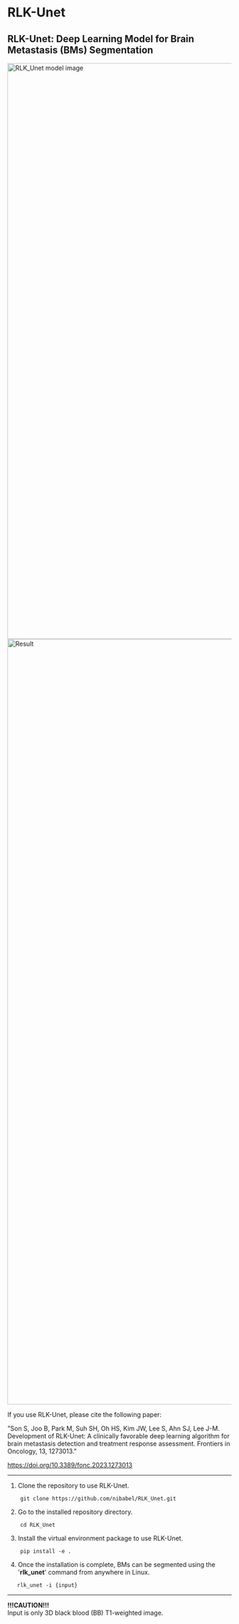 # RLK-Unet
RLK-Unet: Deep Learning Model for Brain Metastasis (BMs) Segmentation
---------------------------------------------------------------------

<img width="1290" alt="RLK_Unet model image" src="https://github.com/nibabel/rlk_unet/assets/135964734/5dfd8827-ed35-4204-9996-c20256940071">

<img width="1715" alt="Result" src="https://github.com/nibabel/rlk_unet/assets/135964734/bf9ac8c0-5671-4d8d-aad7-0f7d87fe628d">




If you use RLK-Unet, please cite the following paper:

"Son S, Joo B, Park M, Suh SH, Oh HS, Kim JW, Lee S, Ahn SJ, Lee J-M. Development of RLK-Unet: A clinically favorable deep learning algorithm for brain metastasis detection and treatment response assessment. Frontiers in Oncology, 13, 1273013."

https://doi.org/10.3389/fonc.2023.1273013



---

1. Clone the repository to use RLK-Unet.
```
    git clone https://github.com/nibabel/RLK_Unet.git
```
2. Go to the installed repository directory.
```
    cd RLK_Unet
```
3. Install the virtual environment package to use RLK-Unet.
```
    pip install -e .
```
4. Once the installation is complete, BMs can be segmented using the '__rlk_unet__' command from anywhere in Linux.
```
   rlk_unet -i {input}
```
---


__!!!CAUTION!!!__    
Input is only 3D black blood (BB) T1-weighted image.
